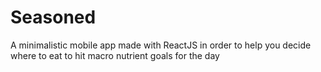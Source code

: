 # Seasoned
A minimalistic mobile app made with ReactJS in order to help you decide where to eat to hit macro nutrient goals for the day
